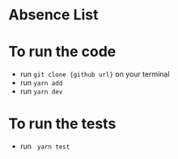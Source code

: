 # Absence List

# To run the code
- run `git clone {github url}` on your terminal
- run `yarn add`
- run `yarn dev`

# To run the tests
- run ` yarn test`
